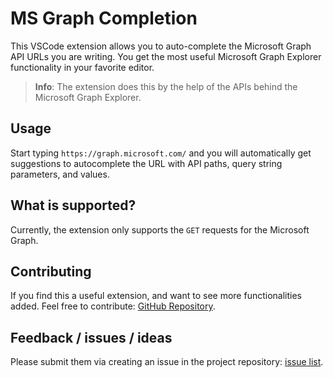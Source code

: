# MS Graph Completion

This VSCode extension allows you to auto-complete the Microsoft Graph API URLs you are writing. You get the most useful Microsoft Graph Explorer functionality in your favorite editor.

> **Info**: The extension does this by the help of the APIs behind the Microsoft Graph Explorer.

## Usage

Start typing `https://graph.microsoft.com/` and you will automatically get suggestions to autocomplete the URL with API paths, query string parameters, and values.

## What is supported?

Currently, the extension only supports the `GET` requests for the Microsoft Graph.

## Contributing

If you find this a useful extension, and want to see more functionalities added. Feel free to contribute: [GitHub Repository](https://github.com/estruyf/vscode-msgraph-autocomplete).

## Feedback / issues / ideas

Please submit them via creating an issue in the project repository: [issue list](https://github.com/estruyf/vscode-msgraph-autocomplete/issues).